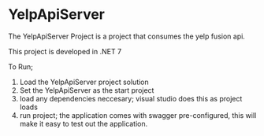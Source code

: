 
# YelpApiServer

The YelpApiServer Project is a project that consumes the yelp fusion api.

This project is developed in .NET 7
 
To Run;

1. Load the YelpApiServer project solution
2. Set the YelpApiServer as the start project
3. load any dependencies neccesary; visual studio does this as project loads
4. run project; the application comes with swagger pre-configured, this will make it easy to test out the application. 








